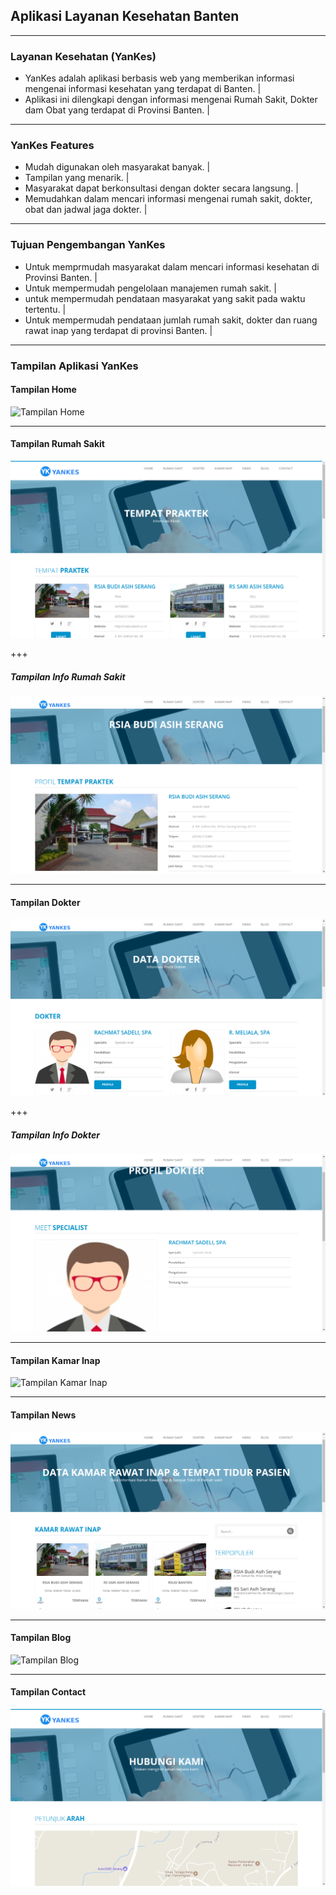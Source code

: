 ## Aplikasi Layanan Kesehatan Banten

---

### Layanan Kesehatan (YanKes)
- YanKes adalah aplikasi berbasis web yang memberikan informasi mengenai informasi kesehatan yang terdapat di Banten. |
- Aplikasi ini dilengkapi dengan informasi mengenai Rumah Sakit, Dokter dam Obat yang terdapat di Provinsi Banten. |

---

### YanKes Features
- Mudah digunakan oleh masyarakat banyak. |
- Tampilan yang menarik. |
- Masyarakat dapat berkonsultasi dengan dokter secara langsung. |
- Memudahkan dalam mencari informasi mengenai rumah sakit, dokter, obat dan jadwal jaga dokter. |

---

### Tujuan Pengembangan YanKes
- Untuk memprmudah masyarakat dalam mencari informasi kesehatan di Provinsi Banten. |
- Untuk mempermudah pengelolaan manajemen rumah sakit. |
- untuk mempermudah pendataan masyarakat yang sakit pada waktu tertentu. |
- Untuk mempermudah pendataan jumlah rumah sakit, dokter dan ruang rawat inap yang terdapat di provinsi Banten. |

---

### Tampilan Aplikasi YanKes

#### Tampilan Home
![Tampilan Home](/assets/images/tampilan-awal.png)

---

#### Tampilan Rumah Sakit
![Tampilan RS](/assets/images/tampilan-rumah-sakit.png)

+++

##### Tampilan Info Rumah Sakit
![Tampilan info rs](/assets/images/info-rs.png)

---

#### Tampilan Dokter
![Tampilan Dokter](/assets/images/tampilan-dokter.png)

+++

##### Tampilan Info Dokter
![Tampilan Info Dokter](/assets/images/info-dokter.png)

---

#### Tampilan Kamar Inap
![Tampilan Kamar Inap](tampilan-kamar-inap.png)

---

#### Tampilan News
![Tampilan News](/assets/images/tampilan-kamar-inap.png)

---

#### Tampilan Blog
![Tampilan Blog](/assets/iamges/tampilan-blog.png)

---

#### Tampilan Contact
![Tampilan Contact](/assets/images/tampilan-contact.png)

